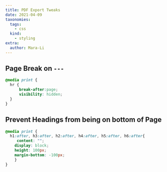 ```yaml
---
title: PDF Export Tweaks
date: 2021-04-09
taxonomies:
  tags:
    - css
  kind:
    - styling
extra:
  author: Mara-Li
---
```


## Page Break on `---`

```css
@media print {
  hr {
	  break-after:page;
	  visibility: hidden;
  }
}
```

## Prevent Headings from being on bottom of Page

```css
@media print {
  h1:after, h3:after, h2:after, h4:after, h5:after, h6:after{
     content: "";
    display: block;
    height: 100px;
    margin-bottom: -100px;
	}	
}
```